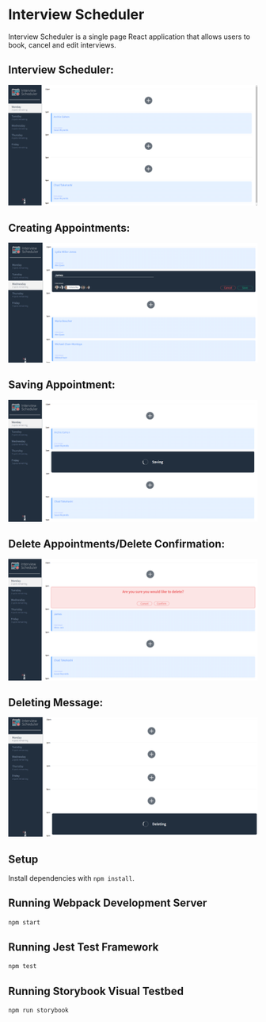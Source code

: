 # Interview Scheduler

Interview Scheduler is a single page React application that allows users to book, cancel and edit interviews. 


## Interview Scheduler:
![Interview Scheduler](https://github.com/moh-diab/scheduler/blob/cfe814a3ebf2299ebb6599d87467ff38496ab1a8/docs/appointment-form.png?raw=true)

## Creating Appointments:
![Appointment-Create ](https://github.com/moh-diab/scheduler/blob/cfe814a3ebf2299ebb6599d87467ff38496ab1a8/docs/appointment-create.png?raw=true)

## Saving Appointment:
![Appointment Saving](https://github.com/moh-diab/scheduler/blob/cfe814a3ebf2299ebb6599d87467ff38496ab1a8/docs/appointment-saving.png?raw=true)

## Delete Appointments/Delete Confirmation:
![delete confirmation](https://github.com/moh-diab/scheduler/blob/cfe814a3ebf2299ebb6599d87467ff38496ab1a8/docs/appointment-delete.png?raw=true)

## Deleting Message: 
![deleting](https://github.com/moh-diab/scheduler/blob/4eba029503de26ff550458d98d96088c75732503/docs/appointment-deleting.png?raw=true)


## Setup

Install dependencies with `npm install`.

## Running Webpack Development Server

```sh
npm start
```

## Running Jest Test Framework

```sh
npm test
```

## Running Storybook Visual Testbed

```sh
npm run storybook
```